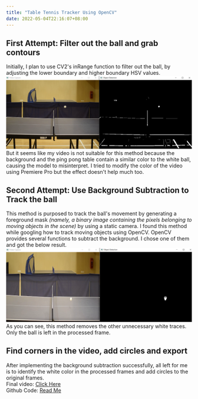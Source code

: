 ```yaml
---
title: "Table Tennis Tracker Using OpenCV"
date: 2022-05-04T22:16:07+08:00
---
```


## First Attempt: Filter out the ball and grab contours
Initially, I plan to use CV2's inRange function to filter out the ball, by adjusting the lower boundary and higher boundary HSV values.
![1](/Images/tabletennis1.png)
But it seems like my video is not suitable for this method because the background and the ping pong table contain a similar color to the white ball, causing the model to misinterpret. I tried to modify the color of the video using Premiere Pro but the effect doesn't help much too.


## Second Attempt: Use Background Subtraction to Track the ball
This method is purposed to track the ball's movement by generating a foreground mask *(namely, a binary image containing the pixels belonging to moving objects in the scene)* by using a static camera. I found this method while googling how to track moving objects using OpenCV. OpenCV provides several functions to subtract the background. I chose one of them and got the below result.
![2](/Images/tabletennis2.png)
As you can see, this method removes the other unnecessary white traces.  Only the ball is left in the processed frame.

## Find corners in the video, add circles and export
After implementing the background subtraction successfully, all left for me is to identify the white color in the processed frames and add circles to the original frames.  
Final video: [Click Here](https://youtu.be/vu5ulU8vvO4)  
Github Code: [Read Me](https://github.com/woonyee28/tt_tracker)
